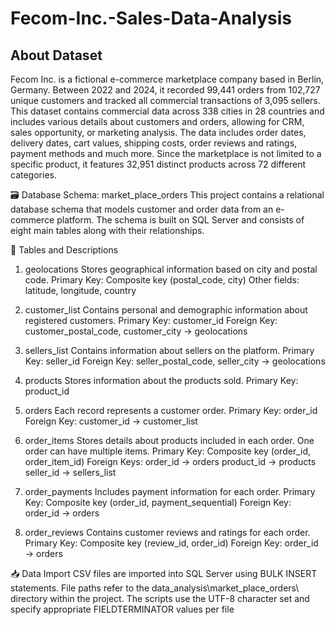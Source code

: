 # Fecom-Inc.-Sales-Data-Analysis

## About Dataset
Fecom Inc. is a fictional e-commerce marketplace company based in Berlin, Germany. Between 2022 and 2024, it recorded 99,441 orders from 102,727 unique customers and tracked all commercial transactions of 3,095 sellers. This dataset contains commercial data across 338 cities in 28 countries and includes various details about customers and orders, allowing for CRM, sales opportunity, or marketing analysis. The data includes order dates, delivery dates, cart values, shipping costs, order reviews and ratings, payment methods and much more. Since the marketplace is not limited to a specific product, it features 32,951 distinct products across 72 different categories.

🗃️ Database Schema: market_place_orders
This project contains a relational database schema that models customer and order data from an e-commerce platform. The schema is built on SQL Server and consists of eight main tables along with their relationships.



🔧 Tables and Descriptions
1. geolocations
Stores geographical information based on city and postal code.
Primary Key: Composite key (postal_code, city)
Other fields: latitude, longitude, country

2. customer_list
Contains personal and demographic information about registered customers.
Primary Key: customer_id
Foreign Key: customer_postal_code, customer_city → geolocations

3. sellers_list
Contains information about sellers on the platform.
Primary Key: seller_id
Foreign Key: seller_postal_code, seller_city → geolocations

4. products
Stores information about the products sold.
Primary Key: product_id

5. orders
Each record represents a customer order.
Primary Key: order_id
Foreign Key: customer_id → customer_list

6. order_items
Stores details about products included in each order. One order can have multiple items.
Primary Key: Composite key (order_id, order_item_id)
Foreign Keys:
order_id → orders
product_id → products
seller_id → sellers_list

7. order_payments
Includes payment information for each order.
Primary Key: Composite key (order_id, payment_sequential)
Foreign Key: order_id → orders

8. order_reviews
Contains customer reviews and ratings for each order.
Primary Key: Composite key (review_id, order_id)
Foreign Key: order_id → orders

📥 Data Import
CSV files are imported into SQL Server using BULK INSERT statements. File paths refer to the data_analysis\market_place_orders\ directory within the project. The scripts use the UTF-8 character set and specify appropriate FIELDTERMINATOR values per file
